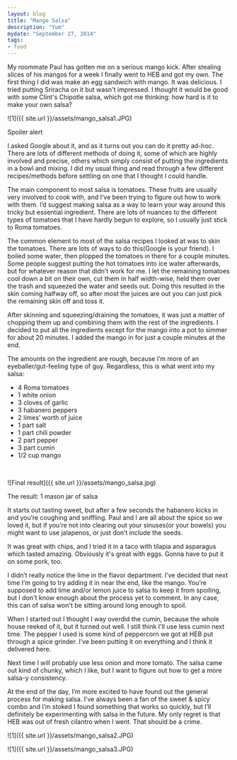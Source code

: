 ```yaml
---
layout: blog
title: "Mango Salsa"
description: "Yum"
mydate: "September 27, 2014"
tags:
- food
---
```



My roommate Paul has gotten me on a serious mango kick. After stealing slices of his mangos for a week I finally went to HEB and got my own. The first thing I did was make an egg sandwich with mango. It was delicious. I tried putting Sriracha on it but wasn't impressed. I thought it would be good with some Clint's Chipotle salsa, which got me thinking: how hard is it to make your own salsa?

![1]({{ site.url }}/assets/mango_salsa1.JPG)

<div class="description">Spoiler alert</div>

I asked Google about it, and as it turns out you can do it pretty ad-hoc. There are lots of different methods of doing it, some of which are highly involved and precise, others which simply consist of putting the ingredients in a bowl and mixing. I did my usual thing and read through a few different recipes/methods before settling on one that I thought I could handle.

The main component to most salsa is tomatoes. These fruits are usually very involved to cook with, and I’ve been trying to figure out how to work with them. I’d suggest making salsa as a way to learn your way around this tricky but essential ingredient. There are lots of nuances to the different types of tomatoes that I have hardly begun to explore, so I usually just stick to Roma tomatoes.

The common element to most of the salsa recipes I looked at was to skin the tomatoes. There are lots of ways to do this(Google is your friend). I boiled some water, then plopped the tomatoes in there for a couple minutes. Some people suggest putting the hot tomatoes into ice water afterwards, but for whatever reason that didn’t work for me. I let the remaining tomatoes cool down a bit on their own, cut them in half width-wise, held them over the trash and squeezed the water and seeds out. Doing this resulted in the skin coming halfway off, so after most the juices are out you can just pick the remaining skin off and toss it. 

After skinning and squeezing/draining the tomatoes, it was just a matter of chopping them up and combining them with the rest of the ingredients. I decided to put all the ingredients except for the mango into a pot to simmer for about 20 minutes. I added the mango in for just a couple minutes at the end.

The amounts on the ingredient are rough, because I’m more of an eyeballer/gut-feeling type of guy. Regardless, this is what went into my salsa:

* 4 Roma tomatoes
* 1 white onion
* 3 cloves of garlic
* 3 habanero peppers
* 2 limes’ worth of juice
* 1 part salt
* 1 part chili powder
* 2 part pepper
* 3 part cumin
* 1/2 cup mango

 &nbsp;

![Final result]({{ site.url }}/assets/mango_salsa.jpg)

<div class="description">The result: 1 mason jar of salsa</div>

It starts out tasting sweet, but after a few seconds the habanero kicks in and you’re coughing and sniffling. Paul and I are all about the spice so we loved it, but if you’re not into clearing out your sinuses(or your bowels) you might want to use jalapenos, or just don’t include the seeds.

It was great with chips, and I tried it in a taco with tilapia and asparagus which tasted amazing. Obviously it's great with eggs. Gonna have to put it on some pork, too.

I didn’t really notice the lime in the flavor department. I’ve decided that next time I’m going to try adding it in near the end, like the mango. You’re supposed to add lime and/or lemon juice to salsa to keep it from spoiling, but I don't know enough about the process yet to comment. In any case, this can of salsa won't be sitting around long enough to spoil.

When I started out I thought I way overdid the cumin, because the whole house reeked of it, but it turned out well. I still think I'll use less cumin next time. The pepper I used is some kind of peppercorn we got at HEB put through a spice grinder. I’ve been putting it on everything and I think it delivered here. 

Next time I will probably use less onion and more tomato. The salsa came out kind of chunky, which I like, but I want to figure out how to get a more salsa-y consistency.

At the end of the day, I’m more excited to have found out the general process for making salsa. I’ve always been a fan of the sweet & spicy combo and I’m stoked I found something that works so quickly, but I’ll definitely be experimenting with salsa in the future. My only regret is that HEB was out of fresh cilantro when I went. That should be a crime. 

![1]({{ site.url }}/assets/mango_salsa2.JPG)

![1]({{ site.url }}/assets/mango_salsa3.JPG)


